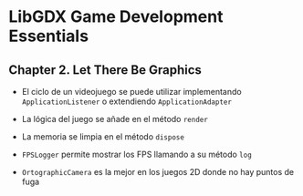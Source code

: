 # LibGDX Game Development Essentials

## Chapter 2. Let There Be Graphics

* El ciclo de un videojuego se puede utilizar implementando `ApplicationListener` o extendiendo `ApplicationAdapter`

* La lógica del juego se añade en el método `render`

* La memoria se limpia en el método `dispose`

* `FPSLogger` permite mostrar los FPS llamando a su método `log`

* `OrtographicCamera` es la mejor en los juegos 2D donde no hay puntos de fuga
